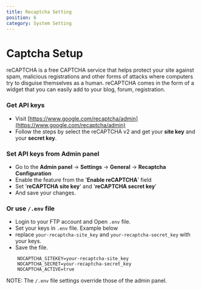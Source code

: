 ```yaml
---
title: Recaptcha Setting
position: 6
category: System Setting
---
```


# Captcha Setup

reCAPTCHA is a free CAPTCHA service that helps protect your site against spam, malicious registrations and other forms of attacks where computers try to disguise themselves as a human. reCAPTCHA comes in the form of a widget that you can easily add to your blog, forum, registration.

### Get API keys

- Visit [https://www.google.com/recaptcha/admin](https://www.google.com/recaptcha/admin)
- Follow the steps by select the reCAPTCHA v2 and get your **site key** and your **secret key**.

### Set API keys from Admin panel
- Go to the **Admin panel** -> **Settings** -> **General** -> **Recaptcha Configuration**
- Enable the feature from the '**Enable reCAPTCHA**' field
- Set '**reCAPTCHA site key**' and '**reCAPTCHA secret key**'
- And save your changes.

### Or use `/.env` file
- Login to your FTP account and Open `.env` file.
- Set your keys in `.env` file. Example below
- replace `your-recaptcha-site_key` and `your-recaptcha-secret_key` with your keys.
- Save the file.

```
    NOCAPTCHA_SITEKEY=your-recaptcha-site_key
    NOCAPTCHA_SECRET=your-recaptcha-secret_key
    NOCAPTCHA_ACTIVE=true
```

NOTE: The `/.env` file settings override those of the admin panel.
